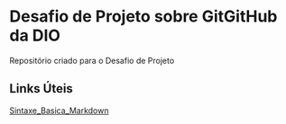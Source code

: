 #  Desafio de Projeto sobre GitGitHub da DIO
Repositório criado para o Desafio de Projeto

## Links Úteis
[Sintaxe_Basica_Markdown](https://www.markdownguide.org/basic-syntax/)

